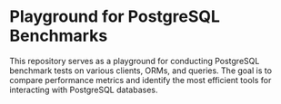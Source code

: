 # Playground for PostgreSQL Benchmarks

This repository serves as a playground for conducting PostgreSQL benchmark tests on various clients, ORMs, and queries. The goal is to compare performance metrics and identify the most efficient tools for interacting with PostgreSQL databases.
